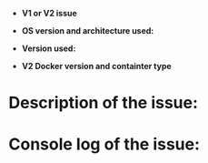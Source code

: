 <!--
Hi there! thank you for discovering and submitting an issue!

* A potentially helpful troubleshooting guide may be found at our [Common issues and resolutions page](https://docs.microsoft.com/en-us/azure/iot-edge/troubleshoot)

Please use your Azure subscription if you need to share any information from your Azure subscription such as connection strings, service names (IoTHub, Provisioning), etc.

# Need Support?
* Have a feature request for SDKs? Please post it on [User Voice](https://feedback.azure.com/forums/907045-azure-iot-edge) to help us prioritize.
* Have a technical question? Ask on [Stack Overflow](https://stackoverflow.com/questions/tagged/azure-iot-edge) with tag "azure-iot-edge".

Please first tell us a little bit about the environment you're running:
-->

- **V1 or V2 issue** 

- **OS version and architecture used:** <VERSION> <!-- Windows 10, Ubuntu 15.04... -->
<Architecture> <!-- ARM64, x86_64... -->

- **Version used:** <VERSION> <!-- V1 release tag or commit, V2 image tag i.e (1.0_preview 22) -->

- **V2 Docker version and containter type** <VERSION> <TYPE> <!-- linux or Windows... -->

# Description of the issue:
<!-- Please be as detailed as possible: which feature has a problem, how often does it fail,  -->

# Console log of the issue:
<!-- Please share as much logs as posible, that will help debugging -->
<!-- For V2 issues, we have a list of [diagnostic steps](https://docs.microsoft.com/en-us/azure/iot-edge/troubleshoot#standard-diagnostic-steps) to help extract useful information. -->
<!-- Don't forget to remove any connection string information! -->

